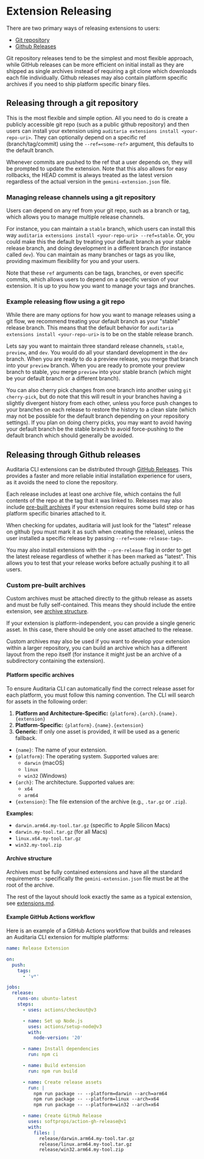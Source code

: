 # Extension Releasing

There are two primary ways of releasing extensions to users:

- [Git repository](#releasing-through-a-git-repository)
- [Github Releases](#releasing-through-github-releases)

Git repository releases tend to be the simplest and most flexible approach,
while GitHub releases can be more efficient on initial install as they are
shipped as single archives instead of requiring a git clone which downloads each
file individually. Github releases may also contain platform specific archives
if you need to ship platform specific binary files.

## Releasing through a git repository

This is the most flexible and simple option. All you need to do is create a
publicly accessible git repo (such as a public github repository) and then users
can install your extension using `auditaria extensions install <your-repo-uri>`.
They can optionally depend on a specific ref (branch/tag/commit) using the
`--ref=<some-ref>` argument, this defaults to the default branch.

Whenever commits are pushed to the ref that a user depends on, they will be
prompted to update the extension. Note that this also allows for easy rollbacks,
the HEAD commit is always treated as the latest version regardless of the actual
version in the `gemini-extension.json` file.

### Managing release channels using a git repository

Users can depend on any ref from your git repo, such as a branch or tag, which
allows you to manage multiple release channels.

For instance, you can maintain a `stable` branch, which users can install this
way `auditaria extensions install <your-repo-uri> --ref=stable`. Or, you could
make this the default by treating your default branch as your stable release
branch, and doing development in a different branch (for instance called `dev`).
You can maintain as many branches or tags as you like, providing maximum
flexibility for you and your users.

Note that these `ref` arguments can be tags, branches, or even specific commits,
which allows users to depend on a specific version of your extension. It is up
to you how you want to manage your tags and branches.

### Example releasing flow using a git repo

While there are many options for how you want to manage releases using a git
flow, we recommend treating your default branch as your "stable" release branch.
This means that the default behavior for
`auditaria extensions install <your-repo-uri>` is to be on the stable release
branch.

Lets say you want to maintain three standard release channels, `stable`,
`preview`, and `dev`. You would do all your standard development in the `dev`
branch. When you are ready to do a preview release, you merge that branch into
your `preview` branch. When you are ready to promote your preview branch to
stable, you merge `preview` into your stable branch (which might be your default
branch or a different branch).

You can also cherry pick changes from one branch into another using
`git cherry-pick`, but do note that this will result in your branches having a
slightly divergent history from each other, unless you force push changes to
your branches on each release to restore the history to a clean slate (which may
not be possible for the default branch depending on your repository settings).
If you plan on doing cherry picks, you may want to avoid having your default
branch be the stable branch to avoid force-pushing to the default branch which
should generally be avoided.

## Releasing through Github releases

Auditaria CLI extensions can be distributed through
[GitHub Releases](https://docs.github.com/en/repositories/releasing-projects-on-github/about-releases).
This provides a faster and more reliable initial installation experience for
users, as it avoids the need to clone the repository.

Each release includes at least one archive file, which contains the full
contents of the repo at the tag that it was linked to. Releases may also include
[pre-built archives](#custom-pre-built-archives) if your extension requires some
build step or has platform specific binaries attached to it.

When checking for updates, auditaria will just look for the "latest" release on
github (you must mark it as such when creating the release), unless the user
installed a specific release by passing `--ref=<some-release-tag>`.

You may also install extensions with the `--pre-release` flag in order to get
the latest release regardless of whether it has been marked as "latest". This
allows you to test that your release works before actually pushing it to all
users.

### Custom pre-built archives

Custom archives must be attached directly to the github release as assets and
must be fully self-contained. This means they should include the entire
extension, see [archive structure](#archive-structure).

If your extension is platform-independent, you can provide a single generic
asset. In this case, there should be only one asset attached to the release.

Custom archives may also be used if you want to develop your extension within a
larger repository, you can build an archive which has a different layout from
the repo itself (for instance it might just be an archive of a subdirectory
containing the extension).

#### Platform specific archives

To ensure Auditaria CLI can automatically find the correct release asset for
each platform, you must follow this naming convention. The CLI will search for
assets in the following order:

1.  **Platform and Architecture-Specific:**
    `{platform}.{arch}.{name}.{extension}`
2.  **Platform-Specific:** `{platform}.{name}.{extension}`
3.  **Generic:** If only one asset is provided, it will be used as a generic
    fallback.

- `{name}`: The name of your extension.
- `{platform}`: The operating system. Supported values are:
  - `darwin` (macOS)
  - `linux`
  - `win32` (Windows)
- `{arch}`: The architecture. Supported values are:
  - `x64`
  - `arm64`
- `{extension}`: The file extension of the archive (e.g., `.tar.gz` or `.zip`).

**Examples:**

- `darwin.arm64.my-tool.tar.gz` (specific to Apple Silicon Macs)
- `darwin.my-tool.tar.gz` (for all Macs)
- `linux.x64.my-tool.tar.gz`
- `win32.my-tool.zip`

#### Archive structure

Archives must be fully contained extensions and have all the standard
requirements - specifically the `gemini-extension.json` file must be at the root
of the archive.

The rest of the layout should look exactly the same as a typical extension, see
[extensions.md](extension.md).

#### Example GitHub Actions workflow

Here is an example of a GitHub Actions workflow that builds and releases an
Auditaria CLI extension for multiple platforms:

```yaml
name: Release Extension

on:
  push:
    tags:
      - 'v*'

jobs:
  release:
    runs-on: ubuntu-latest
    steps:
      - uses: actions/checkout@v3

      - name: Set up Node.js
        uses: actions/setup-node@v3
        with:
          node-version: '20'

      - name: Install dependencies
        run: npm ci

      - name: Build extension
        run: npm run build

      - name: Create release assets
        run: |
          npm run package -- --platform=darwin --arch=arm64
          npm run package -- --platform=linux --arch=x64
          npm run package -- --platform=win32 --arch=x64

      - name: Create GitHub Release
        uses: softprops/action-gh-release@v1
        with:
          files: |
            release/darwin.arm64.my-tool.tar.gz
            release/linux.arm64.my-tool.tar.gz
            release/win32.arm64.my-tool.zip
```
